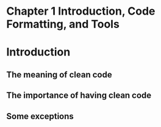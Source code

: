# Chapter 1 Introduction, Code Formatting, and Tools

# Introduction

## The meaning of clean code
## The importance of having clean code
## Some exceptions

<!--
# Chapter 1 Introduction, Code Formatting, and Tools
## Introduction
-->